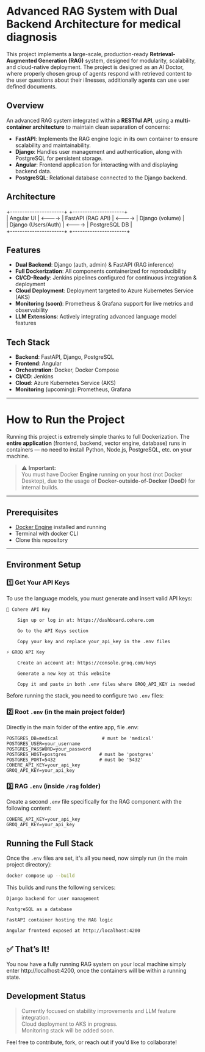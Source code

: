 # Advanced RAG System with Dual Backend Architecture for medical diagnosis

This project implements a large-scale, production-ready **Retrieval-Augmented Generation (RAG)** system, designed for modularity, scalability, and cloud-native deployment.
The project is designed as an AI Doctor, where properly chosen group of agents respond with retrieved content to the user questions about their illnesses, additionally agents can use user defined documents.

## Overview

An advanced RAG system integrated within a **RESTful API**, using a **multi-container architecture** to maintain clean separation of concerns:

- **FastAPI**: Implements the RAG engine logic in its own container to ensure scalability and maintainability.
- **Django**: Handles user management and authentication, along with PostgreSQL for persistent storage.
- **Angular**: Frontend application for interacting with and displaying backend data.
- **PostgreSQL**: Relational database connected to the Django backend.

## Architecture
+----------------------+ +---------------------+ \
| Angular UI | <----> | FastAPI (RAG API) | <----> | Django (volume) | \
| Django (Users/Auth) | <----> | PostgreSQL DB | \
+----------------------+ +----------------------+


## Features

- **Dual Backend**: Django (auth, admin) & FastAPI (RAG inference)
- **Full Dockerization**: All components containerized for reproducibility
- **CI/CD-Ready**: Jenkins pipelines configured for continuous integration & deployment
- **Cloud Deployment**: Deployment targeted to Azure Kubernetes Service (AKS)
- **Monitoring (soon)**: Prometheus & Grafana support for live metrics and observability
- **LLM Extensions**: Actively integrating advanced language model features

## Tech Stack

- **Backend**: FastAPI, Django, PostgreSQL
- **Frontend**: Angular
- **Orchestration**: Docker, Docker Compose
- **CI/CD**: Jenkins
- **Cloud**: Azure Kubernetes Service (AKS)
- **Monitoring** (upcoming): Prometheus, Grafana

---

# How to Run the Project

Running this project is extremely simple thanks to full Dockerization. The **entire application** (frontend, backend, vector engine, database) runs in containers — no need to install Python, Node.js, PostgreSQL, etc. on your machine.

> ⚠️ **Important:**  
> You must have Docker **Engine** running on your host (not Docker Desktop), due to the usage of **Docker-outside-of-Docker (DooD)** for internal builds.

---

## Prerequisites

- [Docker Engine](https://docs.docker.com/engine/install/) installed and running  
- Terminal with docker CLI
- Clone this repository

---

## Environment Setup

### 1️⃣ Get Your API Keys

To use the language models, you must generate and insert valid API keys:

    🧠 Cohere API Key

        Sign up or log in at: https://dashboard.cohere.com

        Go to the API Keys section

        Copy your key and replace your_api_key in the .env files

    ⚡ GROQ API Key

        Create an account at: https://console.groq.com/keys

        Generate a new key at this website

        Copy it and paste in both .env files where GROQ_API_KEY is needed


Before running the stack, you need to configure two `.env` files:

### 2️⃣ Root `.env` (in the main project folder)

Directly in the main folder of the entire app, file .env:

```env
POSTGRES_DB=medical                # must be 'medical'
POSTGRES_USER=your_username
POSTGRES_PASSWORD=your_password
POSTGRES_HOST=postgres            # must be 'postgres'
POSTGRES_PORT=5432                # must be '5432'
COHERE_API_KEY=your_api_key
GROQ_API_KEY=your_api_key
```

### 3️⃣ RAG `.env` (inside `/rag` folder)

Create a second `.env` file specifically for the RAG component with the following content:

```env
COHERE_API_KEY=your_api_key
GROQ_API_KEY=your_api_key
```

## Running the Full Stack

Once the `.env` files are set, it's all you need, now simply run (in the main project directory):

```bash
docker compose up --build
```

This builds and runs the following services:

    Django backend for user management
    
    PostgreSQL as a database

    FastAPI container hosting the RAG logic

    Angular frontend exposed at http://localhost:4200

## ✅ That’s It!

You now have a fully running RAG system on your local machine simply enter http://localhost:4200, once the containers will be within a running state.

## Development Status

> Currently focused on stability improvements and LLM feature integration.  
> Cloud deployment to AKS in progress.  
> Monitoring stack will be added soon.
 

Feel free to contribute, fork, or reach out if you'd like to collaborate!